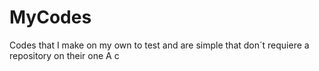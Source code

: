 # MyCodes
Codes that I make on my own to test and are simple that don´t requiere a repository on their one
A c